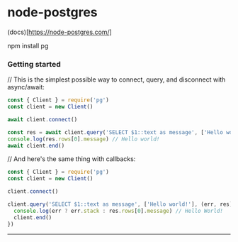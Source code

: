 node-postgres
=============

(docs)[https://node-postgres.com/]


npm install pg

### Getting started


//  This is the simplest possible way to connect, query, and disconnect with async/await:
```javascript
const { Client } = require('pg')
const client = new Client()

await client.connect()

const res = await client.query('SELECT $1::text as message', ['Hello world!'])
console.log(res.rows[0].message) // Hello world!
await client.end()
```



// And here's the same thing with callbacks:
```javascript
const { Client } = require('pg')
const client = new Client()

client.connect()

client.query('SELECT $1::text as message', ['Hello world!'], (err, res) => {
  console.log(err ? err.stack : res.rows[0].message) // Hello World!
  client.end()
})
```



----------------------------------------------------





















